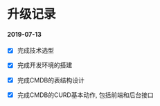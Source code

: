 # 升级记录

#### 2019-07-13

- [x] 完成技术选型
- [x] 完成开发环境的搭建
- [x] 完成CMDB的表结构设计
- [x] 完成CMDB的CURD基本动作, 包括前端和后台接口

